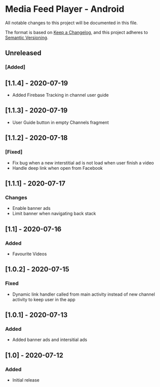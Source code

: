 # Media Feed Player - Android

All notable changes to this project will be documented in this file.

The format is based on [Keep a Changelog](https://keepachangelog.com/en/1.0.0/), and this project adheres to
[Semantic Versioning](https://semver.org/spec/v2.0.0.html).

## Unreleased
### [Added]

## [1.1.4] - 2020-07-19
- Added Firebase Tracking in channel user guide

## [1.1.3] - 2020-07-19
- User Guide button in empty Channels fragment

## [1.1.2] - 2020-07-18
### [Fixed]
- Fix bug when a new interstitial ad is not load when user finish a video
- Handle deep link when open from Facebook

## [1.1.1] - 2020-07-17
### Changes
- Enable banner ads
- Limit banner when navigating back stack

## [1.1] - 2020-07-16
### Added
- Favourite Videos

## [1.0.2] - 2020-07-15
### Fixed
- Dynamic link handler called from main activity instead of new channel activity to keep user in the app

## [1.0.1] - 2020-07-13
### Added
- Added banner ads and intersitial ads

## [1.0] - 2020-07-12
### Added
- Initial release
